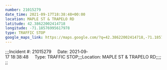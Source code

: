 ```yaml
---
number: 21015279
date_time: 2021-09-17T18:38:48+00:00
location: MAPLE ST & TRAPELO RD
latitude: 42.38622002414718
longitude: -71.18576995617978
type: TRAFFIC STOP
google_maps_link: https://maps.google.com/?q=42.38622002414718,-71.18576995617978
---
```


;;;Incident #: 21015279     Date: 2021‐09‐17 18:38:48     Type: TRAFFIC STOP;;;Location: MAPLE ST & TRAPELO RD;;;;;;
